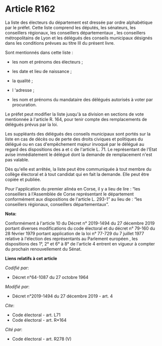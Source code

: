 # Article R162

La liste des électeurs du département est dressée par ordre alphabétique par le préfet. Cette liste comprend les députés, les
sénateurs, les conseillers régionaux, les conseillers départementaux , les conseillers métropolitains de Lyon et les délégués
des conseils municipaux désignés dans les conditions prévues au titre III du présent livre.

Sont mentionnés dans cette liste :

- les nom et prénoms des électeurs ;

- les date et lieu de naissance ;

- la qualité ;

- l 'adresse ;

- les nom et prénoms du mandataire des délégués autorisés à voter par procuration.

Le préfet peut modifier la liste jusqu'à sa division en sections de vote mentionnée à l'article R. 164, pour tenir compte des
remplacements de délégués prévus par la loi.

Les suppléants des délégués des conseils municipaux sont portés sur la liste en cas de décès ou de perte des droits civiques
et politiques du délégué ou en cas d'empêchement majeur invoqué par le délégué au regard des dispositions des a et c de
l'article L. 71. Le représentant de l'Etat avise immédiatement le délégué dont la demande de remplacement n'est pas valable.

Dès qu'elle est arrêtée, la liste peut être communiquée à tout membre du collège électoral et à tout candidat qui en fait la
demande. Elle peut être copiée et publiée.

Pour l'application du premier alinéa en Corse, il y a lieu de lire : “les conseillers à l'Assemblée de Corse représentant le
département conformément aux dispositions de l'article L. 293-1” au lieu de : “les conseillers régionaux, conseillers
départementaux”.

**Nota:**

Conformément à l'article 10 du Décret n° 2019-1494 du 27 décembre 2019 portant diverses modifications du code électoral et du
décret n° 79-160 du 28 février 1979 portant application de la loi n° 77-729 du 7 juillet 1977 relative à l'élection des
représentants au Parlement européen , les dispositions des 1°, 2° et 6° à 8° de l'article 4 entrent en vigueur à compter du
prochain renouvellement du Sénat.

**Liens relatifs à cet article**

_Codifié par_:

  - Décret n°64-1087 du 27 octobre 1964

_Modifié par_:

  - Décret n°2019-1494 du 27 décembre 2019 - art. 4

_Cite_:

  - Code électoral - art. L71
  - Code électoral - art. R*164

_Cité par_:

  - Code électoral - art. R278 (V)
